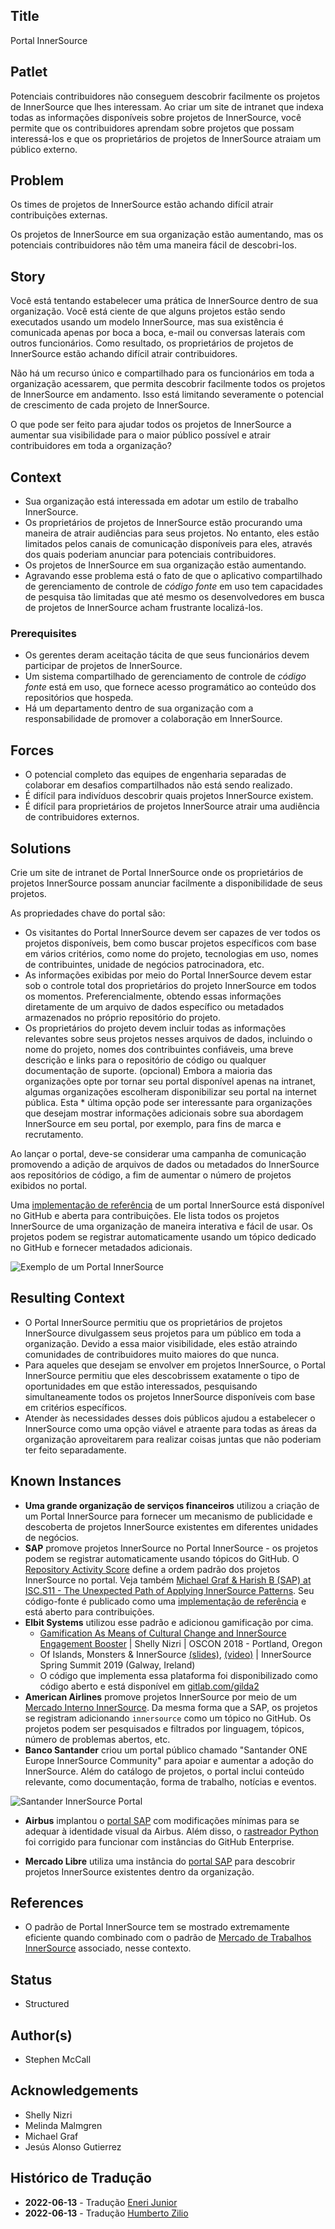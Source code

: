 ## Title

Portal InnerSource

## Patlet

Potenciais contribuidores não conseguem descobrir facilmente os projetos de InnerSource que lhes interessam. Ao criar um site de intranet que indexa todas as informações disponíveis sobre projetos de InnerSource, você permite que os contribuidores aprendam sobre projetos que possam interessá-los e que os proprietários de projetos de InnerSource atraiam um público externo.

## Problem

Os times de projetos de InnerSource estão achando difícil atrair contribuições externas.

Os projetos de InnerSource em sua organização estão aumentando, mas os potenciais contribuidores não têm uma maneira fácil de descobri-los.

## Story

Você está tentando estabelecer uma prática de InnerSource dentro de sua organização. Você está ciente de que alguns projetos estão sendo executados usando um modelo InnerSource, mas sua existência é comunicada apenas por boca a boca, e-mail ou conversas laterais com outros funcionários. Como resultado, os proprietários de projetos de InnerSource estão achando difícil atrair contribuidores.

Não há um recurso único e compartilhado para os funcionários em toda a organização acessarem, que permita descobrir facilmente todos os projetos de InnerSource em andamento. Isso está limitando severamente o potencial de crescimento de cada projeto de InnerSource.

O que pode ser feito para ajudar todos os projetos de InnerSource a aumentar sua visibilidade para o maior público possível e atrair contribuidores em toda a organização?

## Context

* Sua organização está interessada em adotar um estilo de trabalho InnerSource.
* Os proprietários de projetos de InnerSource estão procurando uma maneira de atrair audiências para seus projetos. No entanto, eles estão limitados pelos canais de comunicação disponíveis para eles, através dos quais poderiam anunciar para potenciais contribuidores.
* Os projetos de InnerSource em sua organização estão aumentando.
* Agravando esse problema está o fato de que o aplicativo compartilhado de gerenciamento de controle de _código fonte_ em uso tem capacidades de pesquisa tão limitadas que até mesmo os desenvolvedores em busca de projetos de InnerSource acham frustrante localizá-los.

### Prerequisites

* Os gerentes deram aceitação tácita de que seus funcionários devem participar de projetos de InnerSource.
* Um sistema compartilhado de gerenciamento de controle de _código fonte_ está em uso, que fornece acesso programático ao conteúdo dos repositórios que hospeda.
* Há um departamento dentro de sua organização com a responsabilidade de promover a colaboração em InnerSource.

## Forces

* O potencial completo das equipes de engenharia separadas de colaborar em desafios compartilhados não está sendo realizado.
* É difícil para indivíduos descobrir quais projetos InnerSource existem.
* É difícil para proprietários de projetos InnerSource atrair uma audiência de contribuidores externos.

## Solutions

Crie um site de intranet de Portal InnerSource onde os proprietários de projetos InnerSource possam anunciar facilmente a disponibilidade de seus projetos.

As propriedades chave do portal são:

* Os visitantes do Portal InnerSource devem ser capazes de ver todos os projetos disponíveis, bem como buscar projetos específicos com base em vários critérios, como nome do projeto, tecnologias em uso, nomes de contribuintes, unidade de negócios patrocinadora, etc.
* As informações exibidas por meio do Portal InnerSource devem estar sob o controle total dos proprietários do projeto InnerSource em todos os momentos. Preferencialmente, obtendo essas informações diretamente de um arquivo de dados específico ou metadados armazenados no próprio repositório do projeto.
* Os proprietários do projeto devem incluir todas as informações relevantes sobre seus projetos nesses arquivos de dados, incluindo o nome do projeto, nomes dos contribuintes confiáveis, uma breve descrição e links para o repositório de código ou qualquer documentação de suporte.
(opcional) Embora a maioria das organizações opte por tornar seu portal disponível apenas na intranet, algumas organizações escolheram disponibilizar seu portal na internet pública. Esta * última opção pode ser interessante para organizações que desejam mostrar informações adicionais sobre sua abordagem InnerSource em seu portal, por exemplo, para fins de marca e recrutamento.

Ao lançar o portal, deve-se considerar uma campanha de comunicação promovendo a adição de arquivos de dados ou metadados do InnerSource aos repositórios de código, a fim de aumentar o número de projetos exibidos no portal.

Uma [implementação de referência](https://github.com/SAP/project-portal-for-innersource) de um portal InnerSource está disponível no GitHub e aberta para contribuições. Ele lista todos os projetos InnerSource de uma organização de maneira interativa e fácil de usar. Os projetos podem se registrar automaticamente usando um tópico dedicado no GitHub e fornecer metadados adicionais.

![Exemplo de um Portal InnerSource](../../assets/img/portal-overview.png "Exemplo de um Portal InnerSource")

## Resulting Context

* O Portal InnerSource permitiu que os proprietários de projetos InnerSource divulgassem seus projetos para um público em toda a organização. Devido a essa maior visibilidade, eles estão atraindo comunidades de contribuidores muito maiores do que nunca.
* Para aqueles que desejam se envolver em projetos InnerSource, o Portal InnerSource permitiu que eles descobrissem exatamente o tipo de oportunidades em que estão interessados, pesquisando simultaneamente todos os projetos InnerSource disponíveis com base em critérios específicos.
* Atender às necessidades desses dois públicos ajudou a estabelecer o InnerSource como uma opção viável e atraente para todas as áreas da organização aproveitarem para realizar coisas juntas que não poderiam ter feito separadamente.

## Known Instances

* **Uma grande organização de serviços financeiros** utilizou a criação de um Portal InnerSource para fornecer um mecanismo de publicidade e descoberta de projetos InnerSource existentes em diferentes unidades de negócios.
* **SAP** promove projetos InnerSource no Portal InnerSource - os projetos podem se registrar automaticamente usando tópicos do GitHub. O [Repository Activity Score](repository-activity-score.md) define a ordem padrão dos projetos InnerSource no portal. Veja também [Michael Graf & Harish B (SAP) at ISC.S11 - The Unexpected Path of Applying InnerSource Patterns](https://www.youtube.com/watch?v=6r9QOw9dcQo&list=PLCH-i0B0otNQZQt_QzGR9Il_kE4C6cQRy&index=6). Seu código-fonte é publicado como uma [implementação de referência](https://github.com/SAP/project-portal-for-innersource) e está aberto para contribuições.
* **Elbit Systems** utilizou esse padrão e adicionou gamificação por cima.
  * [Gamification As Means of Cultural Change and InnerSource Engagement Booster](https://www.oreilly.com/library/view/oscon-2018-/9781492026075/video321579.html) | Shelly Nizri | OSCON 2018 - Portland, Oregon
  * Of Islands, Monsters & InnerSource [(slides)](https://docs.google.com/presentation/d/1P1OCEK9B6eSrVRUclVWY6meSI-qHOBjM_UAPNvCZamU/edit#slide=id.p15), [(video)](https://drive.google.com/file/d/1pM89uHMn0vhE3ayFJDGYcCO8R0tAXXZD/view?usp=drivesdk) | InnerSource Spring Summit 2019 (Galway, Ireland)
  * O código que implementa essa plataforma foi disponibilizado como código aberto e está disponível em [gitlab.com/gilda2](https://gitlab.com/gilda2)
* **American Airlines** promove projetos InnerSource por meio de um [Mercado Interno InnerSource](https://tech.aa.com/2020-10-30-innersource/). Da mesma forma que a SAP, os projetos se registram adicionando `innersource` como um tópico no GitHub. Os projetos podem ser pesquisados e filtrados por linguagem, tópicos, número de problemas abertos, etc.
* **Banco Santander** criou um portal público chamado "Santander ONE Europe InnerSource Community" para apoiar e aumentar a adoção do InnerSource. Além do catálogo de projetos, o portal inclui conteúdo relevante, como documentação, forma de trabalho, notícias e eventos.

![Santander InnerSource Portal](../../assets/img/santander_portal.png "Banco Santander InnerSource Portal")

* **Airbus** implantou o [portal SAP](https://github.com/SAP/project-portal-for-innersource) com modificações mínimas para se adequar à identidade visual da Airbus. Além disso, o [rastreador Python](https://github.com/zkoppert/innersource-crawler) foi corrigido para funcionar com instâncias do GitHub Enterprise.

* **Mercado Libre** utiliza uma instância do [portal SAP](https://github.com/SAP/project-portal-for-innersource) para descobrir projetos InnerSource existentes dentro da organização.

## References

* O padrão de Portal InnerSource tem se mostrado extremamente eficiente quando combinado com o padrão de [Mercado de Trabalhos InnerSource](./gig-marketplace.md) associado, nesse contexto.

## Status

* Structured

## Author(s)

* Stephen McCall

## Acknowledgements

* Shelly Nizri
* Melinda Malmgren
* Michael Graf
* Jesús Alonso Gutierrez

## Histórico de Tradução

- **2022-06-13** - Tradução [Eneri Junior](https://github.com/jrcosta)
- **2022-06-13** - Tradução [Humberto Zilio](https://github.com/zilio)

